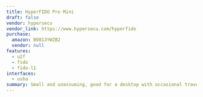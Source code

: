 ```yaml
---
title: HyperFIDO Pro Mini
draft: false
vendor: hypersecu
vendor_link: https://www.hypersecu.com/hyperfido
purchase:
  amazon: B0813YWZB2
  vendor: null
features:
  - u2f
  - fido
  - fido-l1
interfaces:
  - usba
summary: Small and unassuming, good for a desktop with occasional travel.
---
```

